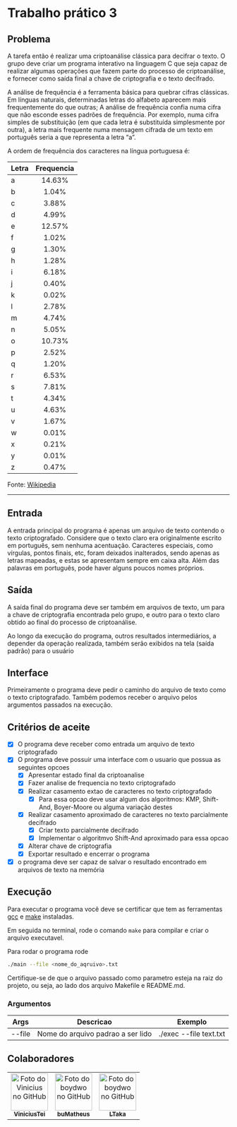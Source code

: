 # Trabalho prático 3

## Problema
A tarefa então é realizar uma criptoanálise clássica para decifrar o texto. O grupo deve criar um programa interativo na linguagem C que seja capaz de realizar algumas operações que fazem parte do processo de criptoanálise, e fornecer como saída final a chave de criptografia e o texto decifrado.

A análise de frequência é a ferramenta básica para quebrar cifras clássicas. Em línguas naturais, determinadas letras do alfabeto aparecem mais frequentemente do que outras; A análise de frequência confia numa cifra que não esconde esses padrões de frequência. Por exemplo, numa cifra simples de substituição (em que cada letra é substituída simplesmente por outra), a letra mais frequente numa mensagem cifrada de um texto em português seria a que representa a letra “a”.

A ordem de frequência dos caracteres na língua portuguesa é: 

| Letra        | Frequencia    |
| -------------|:-------------:|
| a            | 14.63%        |
| b            | 1.04%         |
| c            | 3.88%         |
| d	           | 4.99%         |
| e	           | 12.57%        |
| f	           | 1.02%         |
| g	           | 1.30%         |
| h            | 1.28%         |
| i	           | 6.18%         |
| j	           | 0.40%         |
| k	           | 0.02%         |
| l	           | 2.78%         |
| m	           | 4.74%         |
| n	           | 5.05%         |
| o	           | 10.73%        |
| p	           | 2.52%         |
| q	           | 1.20%         |
| r	           | 6.53%         |
| s	           | 7.81%         |
| t	           | 4.34%         |
| u	           | 4.63%         |
| v	           | 1.67%         |
| w	           | 0.01%         |
| x	           | 0.21%         |
| y	           | 0.01%         |
| z	           | 0.47%         |

Fonte: [Wikipedia](https://pt.wikipedia.org/wiki/Frequ%C3%AAncia_de_letras)

---

## Entrada
A entrada principal do programa é apenas um arquivo de texto contendo o texto criptografado. Considere que o texto claro era originalmente escrito em português, sem nenhuma acentuação. Caracteres especiais, como vírgulas, pontos finais, etc, foram deixados inalterados, sendo apenas as letras mapeadas, e estas se apresentam sempre em caixa alta. Além das palavras em português, pode haver alguns poucos nomes próprios.

## Saída
A saída final do programa deve ser também em arquivos de texto, um para a chave de criptografia encontrada pelo grupo, e outro para o texto claro obtido ao final do processo de criptoanálise. 

Ao longo da execução do programa, outros resultados intermediários, a depender da operação realizada, também serão exibidos na tela (saída padrão) para o usuário

## Interface

Primeiramente o programa deve pedir o caminho do arquivo de texto como o texto criptografado. Também podemos receber o arquivo pelos argumentos passados na execução.

## Critérios de aceite

- [x] O programa deve receber como entrada um arquivo de texto criptografado
- [x] O programa deve possuir uma interface com o usuario que possua as seguintes opcoes
  - [x] Apresentar estado final da criptoanalise
  - [x] Fazer analise de frequencia no texto criptografado
  - [x] Realizar casamento extao de caracteres no texto criptografado
    - [x] Para essa opcao deve usar algum dos algoritmos: KMP, Shift-And, Boyer-Moore ou alguma variação destes
  - [x] Realizar casamento aproximado de caracteres no texto parcialmente decifrado
    - [x] Criar texto parcialmente decifrado
    - [x] Implementar o algoritmvo Shift-And aproximado para essa opcao
  - [x] Alterar chave de criptografia
  - [x] Exportar resultado e encerrar o programa
- [x] o programa deve ser capaz de salvar o resultado encontrado em arquivos de texto na memória

## Execução

Para executar o programa você deve se certificar que tem as ferramentas [gcc](https://gcc.gnu.org/install/) e [make](https://askubuntu.com/questions/161104/how-do-i-install-make) instaladas.

Em seguida no terminal, rode o comando ```make``` para compilar e criar o arquivo executavel.

Para rodar o programa rode 

```bash
./main --file <nome_do_aqruivo>.txt
```

Certifique-se de que o arquivo passado como parametro esteja na raiz do projeto, ou seja, ao lado dos arquivo Makefile e README.md.

### Argumentos

| Args         | Descricao    | Exemplo
| -------------|:-------------:|:-------------:|
| --file       | Nome do arquivo padrao a ser lido | ./exec --file text.txt


## Colaboradores

<table>
  <tr>
    <td align="center">
      <a href="#">
        <img src="https://github.com/ViniciusTei.png" width="84px;" alt="Foto do Vinicius no GitHub"/><br>
        <sub>
          <b>ViniciusTei</b>
        </sub>
      </a>
    </td>
    <td align="center">
      <a href="#">
        <img src="https://github.com/buMatheus.png" width="84px;" alt="Foto do boydwo no GitHub"/><br>
        <sub>
          <b>buMatheus</b>
        </sub>
      </a>
    </td>
    <td align="center">
      <a href="#">
        <img src="https://github.com/LTaka.png" width="84px;" alt="Foto do boydwo no GitHub"/><br>
        <sub>
          <b>LTaka</b>
        </sub>
      </a>
    </td>
  </tr>
</table>